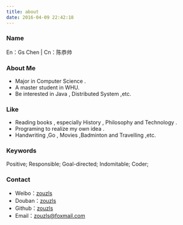 ```yaml
---
title: about
date: 2016-04-09 22:42:18
---
```

### Name
En：Gs Chen | Cn：陈恭帅

### About Me
- Major in Computer Science .
- A master student in WHU.
- Be interested in Java , Distributed System ,etc. 

### Like

- Reading books , especially History , Philosophy and Technology .
- Programing to realize my own idea .
- Handwriting ,Go , Movies ,Badminton and Travelling ,etc.

### Keywords
Positive; Responsible; Goal-directed; Indomitable; Coder;

### Contact
- Weibo：[zouzls](http://weibo.com/2109551834/profile?topnav=1&wvr=6&is_all=1)
- Douban：[zouzls](https://www.douban.com/people/zouzls/)
- Github：[zouzls](https://github.com/zouzls)
- Email：[zouzls@foxmail.com](mailto:zouzls@foxmail.com)

